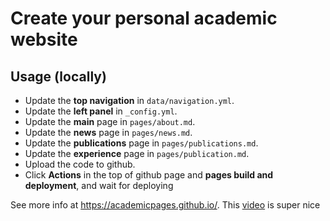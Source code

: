 # Create your personal academic website

## Usage (locally)
-  Update the **top navigation** in `data/navigation.yml`.
-  Update the **left panel** in `_config.yml`.
-  Update the **main** page in `pages/about.md`.
-  Update the **news** page in `pages/news.md`.
-  Update the **publications** page in `pages/publications.md`.
-  Update the **experience** page in `pages/publication.md`.
-  Upload the code to github.
-  Click **Actions** in the top of github page and **pages build and deployment**, and wait for deploying


See more info at https://academicpages.github.io/. This [video](https://www.youtube.com/watch?v=8lJhXJCUYCc) is super nice
